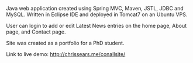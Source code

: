 Java web application created using Spring MVC, Maven, JSTL, JDBC and MySQL. Written in Eclipse IDE and deployed in Tomcat7 on an Ubuntu VPS.

User can login to add or edit Latest News entries on the home page, About page, and Contact page.

Site was created as a portfolio for a PhD student.

Link to live demo: http://chrissears.me/conallsite/
